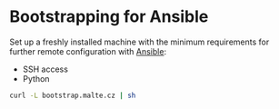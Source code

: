 # Bootstrapping for Ansible

Set up a freshly installed machine with the minimum requirements for further
remote configuration with [Ansible](https://www.ansible.com/):

- SSH access
- Python

```sh
curl -L bootstrap.malte.cz | sh
```
